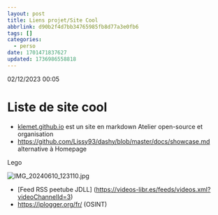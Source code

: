 ```yaml
---
layout: post
title: Liens projet/Site Cool
abbrlink: d90b2f4d7bb34765985fb8d77a3e0fb6
tags: []
categories:
  - perso
date: 1701471837627
updated: 1736986558818
---
```


02/12/2023 00:05

# Liste de site cool

- [klemet.github.io](https://klemet.github.io/Workshop-Organization-FR/) est un site en markdown Atelier open-source et organisation
- <https://github.com/Lissy93/dashy/blob/master/docs/showcase.md> alternative à Homepage

Lego

![IMG\_20240610\_123110.jpg](/resources/bf17f069d61443eb8f9aaa607b5fbc39.jpg)

- \[Feed RSS peetube JDLL] (<https://videos-libr.es/feeds/videos.xml?videoChannelId=3>)
- <https://iplogger.org/fr/> (OSINT)
